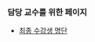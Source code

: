 
### 담당 교수를 위한 페이지 
- [최종 수강생 명단](https://drive.google.com/open?id=1RVfEfRTUahFcy108sbJuA-yjAVAl0zM3)

